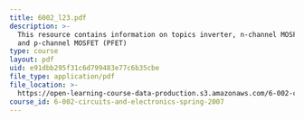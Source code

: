 ```yaml
---
title: 6002_l23.pdf
description: >-
  This resource contains information on topics inverter, n-channel MOSFET (NFET)
  and p-channel MOSFET (PFET)
type: course
layout: pdf
uid: e91dbb295f31c6d799483e77c6b35cbe
file_type: application/pdf
file_location: >-
  https://open-learning-course-data-production.s3.amazonaws.com/6-002-circuits-and-electronics-spring-2007/e91dbb295f31c6d799483e77c6b35cbe_6002_l23.pdf
course_id: 6-002-circuits-and-electronics-spring-2007
---
```

